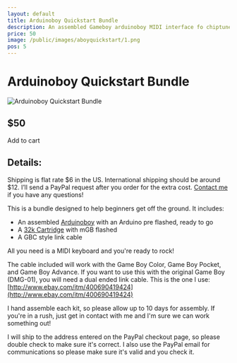 ```yaml
---
layout: default
title: Arduinoboy Quickstart Bundle
description: An assembled Gameboy arduinoboy MIDI interface fo chiptune.
price: 50
image: /public/images/aboyquickstart/1.png
pos: 5
---
```

# Arduinoboy Quickstart Bundle

<div class="gallery">
	<img src="{{ site.baseurl }}public/images/aboyquickstart/1.png" alt="Arduinoboy Quickstart Bundle" id="gallery_image">
</div>

## $50

<div class="addToCart noselect" onclick="addToCart()">
  Add to cart
</div>

## Details:

Shipping is flat rate $6 in the US. International shipping should be around $12. I’ll send a PayPal request after you order for the extra cost. [Contact me](mailto:bro@catskull.net) if you have any questions!

This is a bundle designed to help beginners get off the ground. It includes:

 - An assembled [Arduinoboy](http://catskullelectronics.com/arduinoboy) with an Arduino pre flashed, ready to go
 - A [32k Cartridge](http://catskullelectronics.com/32kcart) with mGB flashed
 - A GBC style link cable

 All you need is a MIDI keyboard and you're ready to rock!

The cable included will work with the Game Boy Color, Game Boy Pocket, and Game Boy Advance. If you want to use this with the original Game Boy (DMG-01), you will need a dual ended link cable. This is the one I use: [http://www.ebay.com/itm/400690419424](http://www.ebay.com/itm/400690419424)

I hand assemble each kit, so please allow up to 10 days for assembly. If you're in a rush, just get in contact with me and I'm sure we can work something out!

I will ship to the address entered on the PayPal checkout page, so please double check to make sure it's correct. I also use the PayPal email for communications so please make sure it's valid and you check it.

<form id="paypal" target="paypal" action="https://www.paypal.com/cgi-bin/webscr" method="post">
  <input type="hidden" name="cmd" value="_s-xclick">
  <input type="hidden" name="hosted_button_id" value="T52L7QWDYUCC4">
</form>
